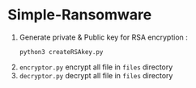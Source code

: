 # Simple-Ransomware

1. Generate private & Public key for RSA encryption : 
    ```
    python3 createRSAkey.py
    ```
2. ```encryptor.py``` encrypt all file in ```files``` directory
3. ```decryptor.py``` decrypt all file in ```files``` directory

